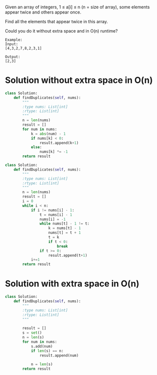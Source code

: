Given an array of integers, 1 ≤ a[i] ≤ n (n = size of array), some elements appear twice and others appear once.

Find all the elements that appear twice in this array.

Could you do it without extra space and in O(n) runtime?

```
Example:
Input:
[4,3,2,7,8,2,3,1]

Output:
[2,3]

```

# Solution without extra space in O(n)
```python
class Solution:
    def findDuplicates(self, nums):
        """
        :type nums: List[int]
        :rtype: List[int]
        """
        n = len(nums)
        result = []
        for num in nums:
            k = abs(num) - 1
            if nums[k] < 0:
                result.append(k+1)
            else:
                nums[k] *= -1
        return result
```

```python
class Solution:
    def findDuplicates(self, nums):
        """
        :type nums: List[int]
        :rtype: List[int]
        """
        n = len(nums)
        result = []
        i = 0
        while i < n:
            if i != nums[i] - 1:
                t = nums[i] - 1
                nums[i] = -1
                while nums[t] - 1 != t:
                    k = nums[t] - 1
                    nums[t] = t + 1
                    t = k
                    if t < 0:
                        break
                if t >= 0:
                    result.append(t+1)
            i+=1
        return result 
```
# Solution with extra space in O(n)
```python
class Solution:
    def findDuplicates(self, nums):
        """
        :type nums: List[int]
        :rtype: List[int]
        """
        
        result = []
        s = set()
        n = len(s)
        for num in nums:
            s.add(num)
            if len(s) == n:
                result.append(num)
            
            n = len(s)
        return result    
```
